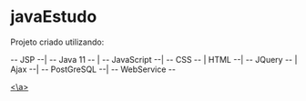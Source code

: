# javaEstudo

Projeto criado utilizando:

 -- JSP --|
 -- Java 11 -- | -- JavaScript --| 
 -- CSS -- | HTML --|
 -- JQuery -- | Ajax --|
 -- PostGreSQL --|
 -- WebService --
 
 <a href="https://github.com/Alisson7Neres/javaEstudo/blob/master/img/Captura%20de%20tela%20de%202020-07-19%2015-16-11.png" > <\a>
